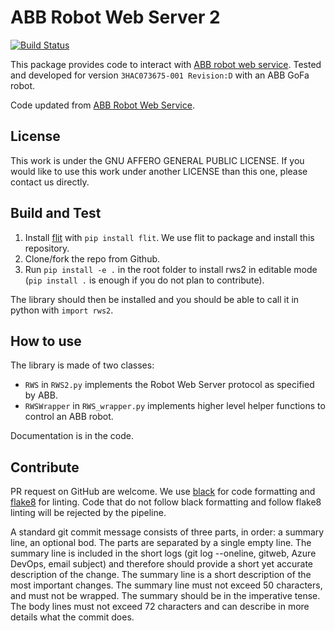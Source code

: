 # ABB Robot Web Server 2

[![Build Status](https://dev.azure.com/devsdb/CRD-NT_ARCO/_apis/build/status/SchindlerReGIS.rws2?branchName=main)](https://dev.azure.com/devsdb/CRD-NT_ARCO/_build/latest?definitionId=1209&branchName=main)

This package provides code to interact with [ABB robot web service](https://developercenter.robotstudio.com/api/RWS?urls.primaryName=Introduction).
Tested and developed for version `3HAC073675-001 Revision:D` with an ABB GoFa robot.

Code updated from [ABB Robot Web Service](https://github.com/prinsWindy/ABB-Robot-Machine-Vision/tree/master/RobotWebServices).

## License

This work is under the GNU AFFERO GENERAL PUBLIC LICENSE.
If you would like to use this work under another LICENSE than this one, please contact us directly.

## Build and Test

1. Install [flit](https://github.com/pypa/flit) with `pip install flit`.
We use flit to package and install this repository.
2. Clone/fork the repo from Github.
3. Run `pip install -e .` in the root folder to install rws2 in editable mode (`pip install .` is enough if you do not plan to contribute).

The library should then be installed and you should be able to call it in python with `import rws2`.

## How to use

The library is made of two classes:

* `RWS` in `RWS2.py` implements the Robot Web Server protocol as specified by ABB.
* `RWSWrapper` in `RWS_wrapper.py` implements higher level helper functions to control an ABB robot.

Documentation is in the code.

## Contribute

PR request on GitHub are welcome.
We use [black](https://github.com/psf/black) for code formatting and [flake8](https://github.com/pycqa/flake8) for linting.
Code that do not follow black formatting and follow flake8 linting will be rejected by the pipeline.

A standard git commit message consists of three parts, in order: a summary line, an optional bod.
The parts are separated by a single empty line.
The summary line is included in the short logs (git log --oneline, gitweb, Azure DevOps, email subject) and therefore should provide a short yet accurate description of the change.
The summary line is a short description of the most important changes. The summary line must not exceed 50 characters, and must not be wrapped. The summary should be in the imperative tense.
The body lines must not exceed 72 characters and can describe in more details what the commit does.
